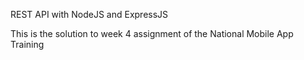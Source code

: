 REST API with NodeJS and ExpressJS

This is the solution to week 4 assignment of the National Mobile App Training
